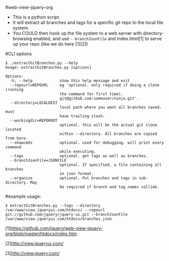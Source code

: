 #web-view-jquery-org
* This is a python script. 
* It will extract all branches and tags for a specific git repo to the local file system.
* You COULD then hook up the file system to a web server with directory-browsing enabled, and use ```--branchJsonFile``` and index.html[1] to serve up your repo (like we do here [1][2])

#CLI options
```
$ ./extractGitBranches.py --help
Usage: extractGitBranches.py [options]

Options:
  -h, --help            show this help message and exit
  --repourl=REPOURL     eg 'optional. only required if doing a clone (running
                        the command for first time).
                        git@github.com:someuser/ninja.git'.
  --directory=LOCALDEST
                        local path where you want all branches saved. must
                        have trailing slash.
  --workingdir=REPOROOT
                        optional. this will be the actual git clone located
                        within --directory. All branches are copied from here.
  --showcmds            optional. used for debugging. will print every command
                        while executing.
  --tags                optional. get tags as well as branches.
  --branchJsonFile=JSONFILE
                        optional. If specified, a file containing all branches
                        in json format.
  --organize            optional. Put branches and tags in sub-directory. May
                        be required if branch and tag names collide.
```

#example usage:
```
$ extractGitBranches.py --tags --directory /var/www/view.jqueryui.com/htdocs/ --repourl git://github.com/jquery/jquery-ui.git --branchJsonFile /var/www/view.jqueryui.com/htdocs/branches.json
```

[1]https://github.com/jquery/web-view-jquery-org/blob/master/htdocs/index.htm

[2]http://view.jqueryui.com/

[3]http://view.jquery.com/
